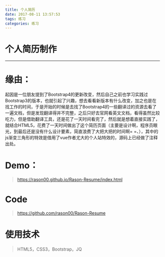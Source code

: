 ```yaml
---
title: 个人简历
date: 2017-08-11 13:57:53
tags: 练习
categories: 练习
---
```

个人简历制作
===
<!-- more -->
---
# 缘由：
起因是一位朋友提到了Bootstrap4的更新改变，然后自己之前也学习实践过Bootstrap3的版本，也就引起了兴趣，想去看看新版本有什么改变，加之也是在找工作的时间，于是开始的时候是去找了Bootstrap4的一些翻译过的资源去看了一遍文档，但是发现翻译得并不完整，之后只好去官网看英文文档，看得虽然比较吃力，但是借助翻译工具，还是花了一天时间看完了，然后就是想着直接实践了，就结合HTML5，花费了一天时间做出了这个简历页面（主要是设计啊，程序员眼光，到最后还是没有什么设计要素，简直浪费了大把大把的时间啊= =、），其中的js渐变三角形的特效是借用了vue作者尤大的个人站特效的，源码上已经做了注释出处。

# Demo：

> https://rason00.github.io/Rason-Resume/index.html

# Code

> https://github.com/rason00/Rason-Resume

# 使用技术

> HTML5，CSS3，Bootstrap，JQ


